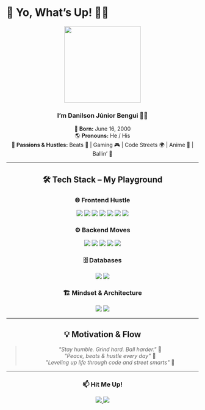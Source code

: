 # 🚀 Yo, What’s Up! 🏀🔥

<div align="center">

<img src="https://media.giphy.com/media/3oEjI6SIIHBdRxXI40/giphy.gif" width="200"/>

### I’m **Danilson Júnior Bengui** 👨‍💻  

🎂 **Born:** June 16, 2000  
🌎 **Pronouns:** He / His  
🎯 **Passions & Hustles:** Beats 🎵 | Gaming 🎮 | Code Streets 🌍 | Anime 🎌 | Ballin’ 🏀  

---

## 🛠️ Tech Stack – My Playground  

### 🌐 **Frontend Hustle**
<div align="center">
<img src="https://img.shields.io/badge/HTML5-E34F26?style=for-the-badge&logo=html5&logoColor=white"/>
<img src="https://img.shields.io/badge/CSS3-1572B6?style=for-the-badge&logo=css3&logoColor=white"/>
<img src="https://img.shields.io/badge/Bootstrap-7952B3?style=for-the-badge&logo=bootstrap&logoColor=white"/>
<img src="https://img.shields.io/badge/TailwindCSS-38B2AC?style=for-the-badge&logo=tailwind-css&logoColor=white"/>
<img src="https://img.shields.io/badge/JavaScript-F7DF1E?style=for-the-badge&logo=javascript&logoColor=black"/>
<img src="https://img.shields.io/badge/React-61DAFB?style=for-the-badge&logo=react&logoColor=black"/>
<img src="https://img.shields.io/badge/Vue.js-4FC08D?style=for-the-badge&logo=vue.js&logoColor=white"/>
</div>

### ⚙️ **Backend Moves**
<div align="center">
<img src="https://img.shields.io/badge/Node.js-339933?style=for-the-badge&logo=node.js&logoColor=white"/>
<img src="https://img.shields.io/badge/Ruby-CC342D?style=for-the-badge&logo=ruby&logoColor=white"/>
<img src="https://img.shields.io/badge/Ruby_on_Rails-CC0000?style=for-the-badge&logo=ruby-on-rails&logoColor=white"/>
<img src="https://img.shields.io/badge/PHP-777BB4?style=for-the-badge&logo=php&logoColor=white"/>
<img src="https://img.shields.io/badge/Python-3776AB?style=for-the-badge&logo=python&logoColor=white"/>
</div>

### 🗄️ **Databases**  
<div align="center">
<img src="https://img.shields.io/badge/MySQL-4479A1?style=for-the-badge&logo=mysql&logoColor=white"/>
<img src="https://img.shields.io/badge/PostgreSQL-336791?style=for-the-badge&logo=postgresql&logoColor=white"/>
</div>

### 🏗️ **Mindset & Architecture**
<div align="center">
<img src="https://img.shields.io/badge/SPA-Single%20Page%20Applications-blue?style=for-the-badge"/>
<img src="https://img.shields.io/badge/DDD-Domain%20Driven%20Design-blueviolet?style=for-the-badge"/>
</div>

---

## 💡 Motivation & Flow
> *"Stay humble. Grind hard. Ball harder."* 🏀  
> *"Peace, beats & hustle every day"* 🎵  
> *"Leveling up life through code and street smarts"* 🚀  

---

### 📫 **Hit Me Up!**
<div align="center">
<a href="https://www.linkedin.com/in/danilsonjuniorbengui/">
<img src="https://img.shields.io/badge/LinkedIn-0077B5?style=for-the-badge&logo=linkedin&logoColor=white"/>
</a>
<a href="https://github.com/Danils0n23">
<img src="https://img.shields.io/badge/GitHub-181717?style=for-the-badge&logo=github&logoColor=white"/>
</a>
</div>

</div>
